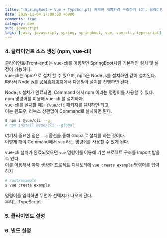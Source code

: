 ```yaml
---
title: "[SpringBoot + Vue + TypeScript] 완벽한 개발환경 구축하기 (3): 클라이언트 (Front-end)"
date: 2019-11-04 17:00:00 +0900
comments: true
category: dev
sub: javascript
tags: [java, javascript, spring, springboot, vue, vue-cli, typescript]
---
```


### 4. 클라이언트 소스 생성 (npm, vue-cli)
클라이언트(Front-end)는 vue-cli를 이용하면 SpringBoot처럼 기본적인 설치 및 설정이 가능하다.  
vue-cli는 npm으로 설치 할 수 있으며, npm은 Node.js를 설치하면 같이 설치된다.  
따라서 Node.js를 [공식홈페이지](https://nodejs.org/)에서 다운받아 설치를 진행하면 된다.

Node.js 설치가 완료되면, Command 에서 npm 이라는 명령어를 사용할 수 있다.  
npm 명령어를 이용해 vue-cli 를 설치하자.  
vue-cli를 설치할 때는 `@vue/cli` 패키지를 설치하면 되고,  
이는 윈도우, 리눅스 상관없이 Command로 설치하면 된다.

```sh
$ npm i @vue/cli --g
# npm install @vue/cli --global 
```
여기서 중요한 점은 `--g` 옵션을 통해 Global로 설치를 하는 것이다.  
이렇게 해야 Command에서 `vue` 라는 명령어를 사용할 수 있게 된다.

vue-cli 설치가 완료되었으면 `vue` 명령어를 이용해 기본 프로젝트 구조를 Import 받을 수 있다.  
이를 이용해서 아까 생성한 프로젝트 디렉토리에 `vue create example` 명령어를 입력하자
```sh
# root/example
$ vue create example
```

명령어를 입력하면 무언가 선택지가 나오게 된다.  
우리는 TypeScript 

### 5. 클라이언트 설정

### 6. 빌드 설정